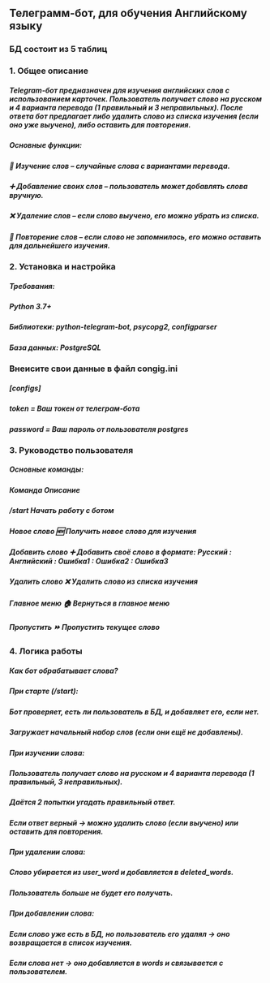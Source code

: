 ## Телеграмм-бот, для обучения Английскому языку

### БД состоит из 5 таблиц

### 1. Общее описание
##### Telegram-бот предназначен для изучения английских слов с использованием карточек. Пользователь получает слово на русском и 4 варианта перевода (1 правильный и 3 неправильных). После ответа бот предлагает либо удалить слово из списка изучения (если оно уже выучено), либо оставить для повторения.

##### Основные функции:
##### 📌 Изучение слов – случайные слова с вариантами перевода.

##### ➕ Добавление своих слов – пользователь может добавлять слова вручную.

##### ❌ Удаление слов – если слово выучено, его можно убрать из списка.

##### 🔄 Повторение слов – если слово не запомнилось, его можно оставить для дальнейшего изучения.


### 2. Установка и настройка
##### Требования:
##### Python 3.7+

##### Библиотеки: python-telegram-bot, psycopg2, configparser

##### База данных: PostgreSQL

### Внеисите свои данные в файл congig.ini
##### [configs]
##### token = Ваш токен от телеграм-бота
##### password = Ваш пароль от пользователя postgres


### 3. Руководство пользователя
##### Основные команды:
##### Команда	Описание
##### /start	Начать работу с ботом
##### Новое слово 🆕	Получить новое слово для изучения
##### Добавить слово ➕	Добавить своё слово в формате: Русский : Английский : Ошибка1 : Ошибка2 : Ошибка3
##### Удалить слово ❌	Удалить слово из списка изучения
##### Главное меню 🏠	Вернуться в главное меню
##### Пропустить ⏩	Пропустить текущее слово


### 4. Логика работы
##### Как бот обрабатывает слова?
##### При старте (/start):

##### Бот проверяет, есть ли пользователь в БД, и добавляет его, если нет.

##### Загружает начальный набор слов (если они ещё не добавлены).

##### При изучении слова:

##### Пользователь получает слово на русском и 4 варианта перевода (1 правильный, 3 неправильных).

##### Даётся 2 попытки угадать правильный ответ.

##### Если ответ верный → можно удалить слово (если выучено) или оставить для повторения.

##### При удалении слова:

##### Слово убирается из user_word и добавляется в deleted_words.

##### Пользователь больше не будет его получать.

##### При добавлении слова:

##### Если слово уже есть в БД, но пользователь его удалял → оно возвращается в список изучения.

##### Если слова нет → оно добавляется в words и связывается с пользователем.